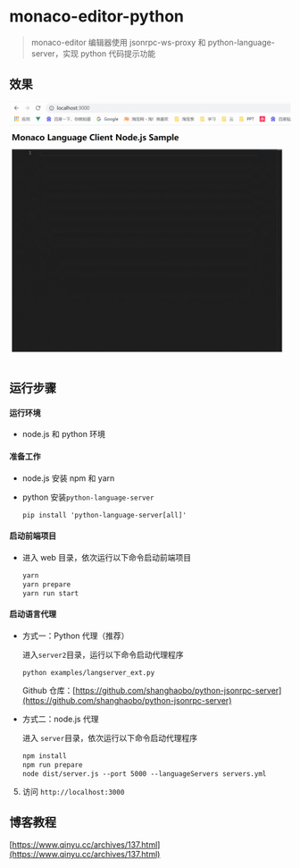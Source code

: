 # monaco-editor-python

> monaco-editor 编辑器使用 jsonrpc-ws-proxy 和 python-language-server，实现 python 代码提示功能

## 效果

![](demo.gif)

## 运行步骤

#### 运行环境

- node.js 和 python 环境

#### 准备工作

- node.js 安装 npm 和 yarn
- python 安装`python-language-server`

  ```
  pip install 'python-language-server[all]'
  ```

#### 启动前端项目

- 进入 web 目录，依次运行以下命令启动前端项目

  ```
  yarn
  yarn prepare
  yarn run start
  ```

#### 启动语言代理

- 方式一：Python 代理（推荐）

  进入`server2`目录，运行以下命令启动代理程序

  ```
  python examples/langserver_ext.py
  ```

  Github 仓库：[https://github.com/shanghaobo/python-jsonrpc-server](https://github.com/shanghaobo/python-jsonrpc-server)

- 方式二：node.js 代理

  进入 `server`目录，依次运行以下命令启动代理程序

  ```
  npm install
  npm run prepare
  node dist/server.js --port 5000 --languageServers servers.yml
  ```

5. 访问 `http://localhost:3000`

## 博客教程

[https://www.qinyu.cc/archives/137.html](https://www.qinyu.cc/archives/137.html)
